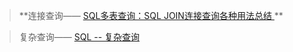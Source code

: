 > **连接查询—— [SQL多表查询：SQL JOIN连接查询各种用法总结 ](https://zhuanlan.zhihu.com/p/68136613) **

> 复杂查询—— [SQL -- 复杂查询 ](https://zhuanlan.zhihu.com/p/143202020) 
